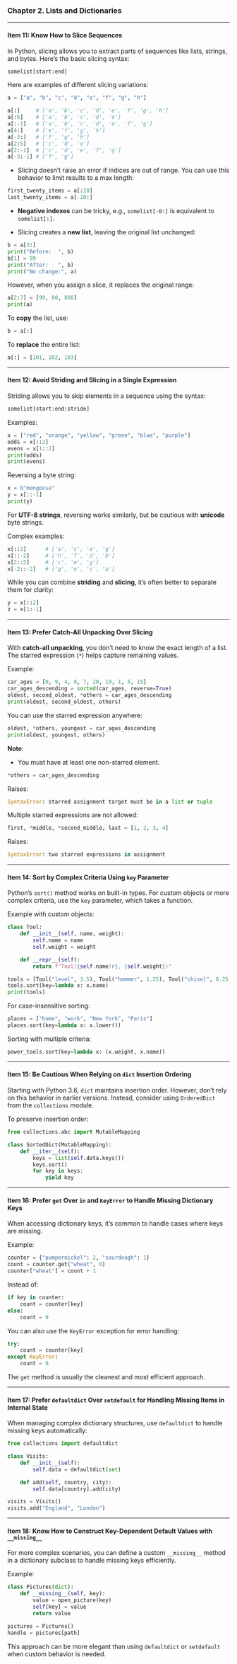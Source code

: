 ### Chapter 2. Lists and Dictionaries

---

#### **Item 11: Know How to Slice Sequences**

In Python, slicing allows you to extract parts of sequences like lists, strings, and bytes. Here’s the basic slicing syntax:

```python
somelist[start:end]
```

Here are examples of different slicing variations:

```python
a = ["a", "b", "c", "d", "e", "f", "g", "h"]

a[:]     # ['a', 'b', 'c', 'd', 'e', 'f', 'g', 'h']
a[:5]    # ['a', 'b', 'c', 'd', 'e']
a[:-1]   # ['a', 'b', 'c', 'd', 'e', 'f', 'g']
a[4:]    # ['e', 'f', 'g', 'h']
a[-3:]   # ['f', 'g', 'h']
a[2:5]   # ['c', 'd', 'e']
a[2:-1]  # ['c', 'd', 'e', 'f', 'g']
a[-3:-1] # ['f', 'g']
```

- Slicing doesn’t raise an error if indices are out of range. You can use this behavior to limit results to a max length:
```python
first_twenty_items = a[:20]
last_twenty_items = a[-20:]
```

- **Negative indexes** can be tricky, e.g., `somelist[-0:]` is equivalent to `somelist[:]`.

- Slicing creates a **new list**, leaving the original list unchanged:
```python
b = a[3:]
print("Before:  ", b)
b[1] = 99
print("After:   ", b)
print("No change:", a)
```

However, when you assign a slice, it replaces the original range:
```python
a[2:7] = [99, 00, 888]
print(a)
```

To **copy** the list, use:
```python
b = a[:]
```

To **replace** the entire list:
```python
a[:] = [101, 102, 103]
```

---

#### **Item 12: Avoid Striding and Slicing in a Single Expression**

Striding allows you to skip elements in a sequence using the syntax:

```python
somelist[start:end:stride]
```

Examples:
```python
x = ["red", "orange", "yellow", "green", "blue", "purple"]
odds = x[::2]
evens = x[1::2]
print(odds)
print(evens)
```

Reversing a byte string:
```python
x = b"mongoose"
y = x[::-1]
print(y)
```

For **UTF-8 strings**, reversing works similarly, but be cautious with **unicode** byte strings.

Complex examples:
```python
x[::2]      # ['a', 'c', 'e', 'g']
x[::-2]     # ['h', 'f', 'd', 'b']
x[2::2]     # ['c', 'e', 'g']
x[-2::-2]   # ['g', 'e', 'c', 'a']
```

While you can combine **striding** and **slicing**, it’s often better to separate them for clarity:
```python
y = x[::2]
z = x[1:-1]
```

---

#### **Item 13: Prefer Catch-All Unpacking Over Slicing**

With **catch-all unpacking**, you don’t need to know the exact length of a list. The starred expression (`*`) helps capture remaining values.

Example:
```python
car_ages = [0, 9, 4, 8, 7, 20, 19, 1, 6, 15]
car_ages_descending = sorted(car_ages, reverse=True)
oldest, second_oldest, *others = car_ages_descending
print(oldest, second_oldest, others)
```

You can use the starred expression anywhere:
```python
oldest, *others, youngest = car_ages_descending
print(oldest, youngest, others)
```

**Note**:
- You must have at least one non-starred element.
```python
*others = car_ages_descending
```
Raises:
```python
SyntaxError: starred assignment target must be in a list or tuple
```

Multiple starred expressions are not allowed:
```python
first, *middle, *second_middle, last = [1, 2, 3, 4]
```
Raises:
```python
SyntaxError: two starred expressions in assignment
```

---

#### **Item 14: Sort by Complex Criteria Using `key` Parameter**

Python’s `sort()` method works on built-in types. For custom objects or more complex criteria, use the `key` parameter, which takes a function.

Example with custom objects:
```python
class Tool:
    def __init__(self, name, weight):
        self.name = name
        self.weight = weight

    def __repr__(self):
        return f"Tool({self.name!r}, {self.weight})"

tools = [Tool("level", 3.5), Tool("hammer", 1.25), Tool("chisel", 0.25)]
tools.sort(key=lambda x: x.name)
print(tools)
```

For case-insensitive sorting:
```python
places = ["home", "work", "New York", "Paris"]
places.sort(key=lambda x: x.lower())
```

Sorting with multiple criteria:
```python
power_tools.sort(key=lambda x: (x.weight, x.name))
```

---

#### **Item 15: Be Cautious When Relying on `dict` Insertion Ordering**

Starting with Python 3.6, `dict` maintains insertion order. However, don’t rely on this behavior in earlier versions. Instead, consider using `OrderedDict` from the `collections` module.

To preserve insertion order:
```python
from collections.abc import MutableMapping

class SortedDict(MutableMapping):
    def __iter__(self):
        keys = list(self.data.keys())
        keys.sort()
        for key in keys:
            yield key
```

---

#### **Item 16: Prefer `get` Over `in` and `KeyError` to Handle Missing Dictionary Keys**

When accessing dictionary keys, it’s common to handle cases where keys are missing.

Example:
```python
counter = {"pumpernickel": 2, "sourdough": 1}
count = counter.get("wheat", 0)
counter["wheat"] = count + 1
```

Instead of:
```python
if key in counter:
    count = counter[key]
else:
    count = 0
```

You can also use the `KeyError` exception for error handling:
```python
try:
    count = counter[key]
except KeyError:
    count = 0
```

The `get` method is usually the cleanest and most efficient approach.

---

#### **Item 17: Prefer `defaultdict` Over `setdefault` for Handling Missing Items in Internal State**

When managing complex dictionary structures, use `defaultdict` to handle missing keys automatically:

```python
from collections import defaultdict

class Visits:
    def __init__(self):
        self.data = defaultdict(set)

    def add(self, country, city):
        self.data[country].add(city)

visits = Visits()
visits.add("England", "London")
```

---

#### **Item 18: Know How to Construct Key-Dependent Default Values with `__missing__`**

For more complex scenarios, you can define a custom `__missing__` method in a dictionary subclass to handle missing keys efficiently.

Example:
```python
class Pictures(dict):
    def __missing__(self, key):
        value = open_picture(key)
        self[key] = value
        return value

pictures = Pictures()
handle = pictures[path]
```

This approach can be more elegant than using `defaultdict` or `setdefault` when custom behavior is needed.